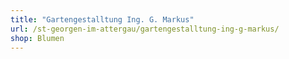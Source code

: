 ```yaml
---
title: "Gartengestalltung Ing. G. Markus"
url: /st-georgen-im-attergau/gartengestalltung-ing-g-markus/
shop: Blumen
---
```

